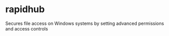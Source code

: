 # rapidhub
Secures file access on Windows systems by setting advanced permissions and access controls

